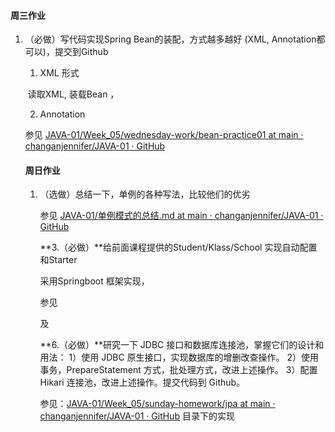 #### 周三作业

1. （必做）写代码实现Spring Bean的装配，方式越多越好 (XML, Annotation都可以)，提交到Github

   1)  XML 形式

   ​    读取XML, 装载Bean ， 

   2)  Annotation

   参见 [JAVA-01/Week_05/wednesday-work/bean-practice01 at main · changanjennifer/JAVA-01 · GitHub](https://github.com/changanjennifer/JAVA-01/tree/main/Week_05/wednesday-work/bean-practice01)

   

   #### 周日作业

   1. （选做）总结一下，单例的各种写法，比较他们的优劣

      参见 [JAVA-01/单例模式的总结.md at main · changanjennifer/JAVA-01 · GitHub](https://github.com/changanjennifer/JAVA-01/blob/main/Week_05/sunday-homework/单例模式的总结.md)

      **3.（必做）**给前面课程提供的Student/Klass/School 实现自动配置和Starter
      
      采用Springboot 框架实现， 
      
      参见 
      
      [https://github.com/changanjennifer/JAVA-01/tree/main/Week_05/sunday-homework/spring-boot-starter-demo]: https://github.com/changanjennifer/JAVA-01/tree/main/Week_05/sunday-homework/spring-boot-starter-demo
      
      
      
      [https://github.com/changanjennifer/JAVA-01/tree/main/Week_05/sunday-homework/spring-boot-starter-demo-test]: https://github.com/changanjennifer/JAVA-01/tree/main/Week_05/sunday-homework/spring-boot-starter-demo-test
      
      及 
      
      **6.（必做）**研究一下 JDBC 接口和数据库连接池，掌握它们的设计和用法：
      1）使用 JDBC 原生接口，实现数据库的增删改查操作。
      2）使用事务，PrepareStatement 方式，批处理方式，改进上述操作。
      3）配置 Hikari 连接池，改进上述操作。提交代码到 Github。
      
      参见：[JAVA-01/Week_05/sunday-homework/jpa at main · changanjennifer/JAVA-01 · GitHub](https://github.com/changanjennifer/JAVA-01/tree/main/Week_05/sunday-homework/jpa) 目录下的实现

